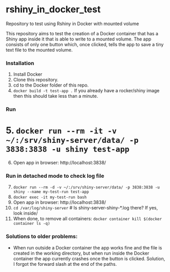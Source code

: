 # rshiny_in_docker_test
Repository to test using Rshiny in Docker with mounted volume

This repository aims to test the creation of a Docker container that has a Shiny app inside it that is able to write to a mounted volume. The app consists of only one button which, once clicked, tells the app to save a tiny text file to the mounted volume. 


### Installation

1. Install Docker
2. Clone this repository.
3. cd to the Docker folder of this repo.
4. `docker build -t test-app .` If you already have a rocker/shiny image then this should take less than a minute.

### Run

# 5. `docker run --rm -it -v ~/:/srv/shiny-server/data/ -p 3838:3838 -u shiny test-app`
6. Open app in browser: http://localhost:3838/

### Run in detached mode to check log file

7. `docker run --rm -d -v ~/:/srv/shiny-server/data/ -p 3838:3838 -u shiny --name my-test-run test-app`
8. `docker exec -it my-test-run bash`
9. Open app in browser: http://localhost:3838/
10. `cd /var/log/shiny-server` # Is shiny-server-shiny-*.log there? If yes, look inside/
11. When done, to remove all containers: `docker container kill $(docker container ls -q)`


### Solutions to older problems:
- When run outside a Docker container the app works fine and the file is created in the working directory, but when run inside the Docker container the app currently crashes once the button is clicked. Solution, I forgot the forward slash at the end of the paths.
